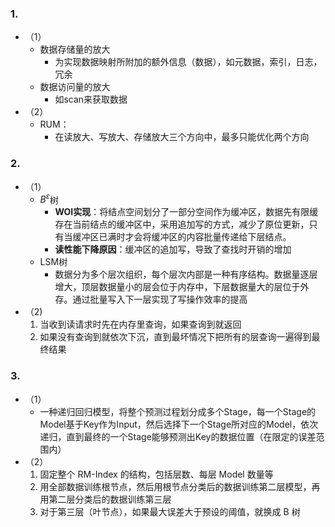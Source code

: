 ### 1.
- （1）
	- 数据存储量的放大
		- 为实现数据映射所附加的额外信息（数据），如元数据，索引，日志，冗余
	- 数据访问量的放大
		- 如scan来获取数据
- （2）
	- RUM：
		- 在读放大、写放大、存储放大三个方向中，最多只能优化两个方向

### 2.
- （1）
	- $B^ε$树
		- **WOI实现**：将结点空间划分了一部分空间作为缓冲区，数据先有限缓存在当前结点的缓冲区中，采用追加写的方式，减少了原位更新，只有当缓冲区已满时才会将缓冲区的内容批量传递给下层结点。
		- **读性能下降原因**：缓冲区的追加写，导致了查找时开销的增加
	- LSM树
		- 数据分为多个层次组织，每个层次内部是一种有序结构。数据量逐层增大，顶层数据量小的层会位于内存中，下层数据量大的层位于外存。通过批量写入下一层实现了写操作效率的提高
- （2)
	1. 当收到读请求时先在内存里查询，如果查询到就返回
	2. 如果没有查询到就依次下沉，直到最坏情况下把所有的层查询一遍得到最终结果

### 3.
- （1）
	- 一种递归回归模型，将整个预测过程划分成多个Stage，每一个Stage的Model基于Key作为Input，然后选择下一个Stage所对应的Model，依次递归，直到最终的一个Stage能够预测出Key的数据位置（在限定的误差范围内）
- （2）
	1. 固定整个 RM-Index 的结构，包括层数、每层 Model 数量等
	2. 用全部数据训练根节点，然后用根节点分类后的数据训练第二层模型，再用第二层分类后的数据训练第三层
	3. 对于第三层（叶节点），如果最大误差大于预设的阈值，就换成 B 树